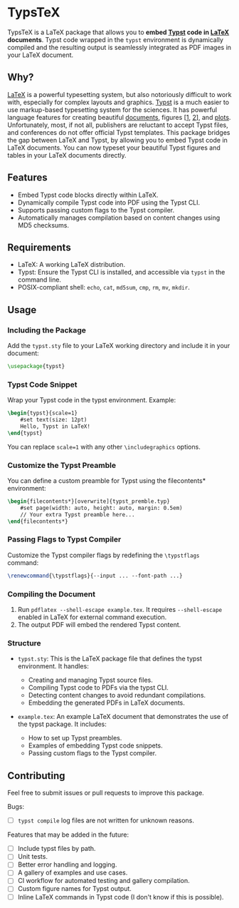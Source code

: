 # TypsTeX

TypsTeX is a LaTeX package
that allows you to **embed [Typst][typst] code in [LaTeX][latex] documents**.
Typst code wrapped in the `typst` environment
is dynamically compiled
and the resulting output is seamlessly integrated
as PDF images in your LaTeX document.

## Why?

[LaTeX][latex] is a powerful typesetting system,
but also notoriously difficult to work with,
especially for complex layouts and graphics.
[Typst][typst] is a much easier to use markup-based typesetting system
for the sciences.
It has powerful language features
for creating beautiful [documents][example_docs],
figures [[1][example_figs1], [2][example_figs2]],
and [plots][example_plots].
Unfortunately,
most, if not all, publishers are reluctant to accept Typst files,
and conferences do not offer official Typst templates.
This package bridges the gap between LaTeX and Typst,
by allowing you to embed Typst code in LaTeX documents.
You can now typeset your beautiful Typst figures and tables
in your LaTeX documents directly.

## Features

- Embed Typst code blocks directly within LaTeX.
- Dynamically compile Typst code into PDF using the Typst CLI.
- Supports passing custom flags to the Typst compiler.
- Automatically manages compilation based on content changes using MD5 checksums.

## Requirements

- LaTeX: A working LaTeX distribution.
- Typst: Ensure the Typst CLI is installed,
  and accessible via `typst` in the command line.
- POSIX-compliant shell: `echo`, `cat`, `md5sum`, `cmp`, `rm`, `mv`, `mkdir`.

## Usage

### Including the Package

Add the `typst.sty` file to your LaTeX working directory
and include it in your document:
```latex
\usepackage{typst}
```

### Typst Code Snippet

Wrap your Typst code in the typst environment. Example:
```latex
\begin{typst}{scale=1}
    #set text(size: 12pt)
    Hello, Typst in LaTeX!
\end{typst}
```
You can replace `scale=1` with any other `\includegraphics` options.

### Customize the Typst Preamble

You can define a custom preamble for Typst using the filecontents* environment:
```latex
\begin{filecontents*}[overwrite]{typst_premble.typ}
    #set page(width: auto, height: auto, margin: 0.5em)
    // Your extra Typst preamble here...
\end{filecontents*}
```

### Passing Flags to Typst Compiler

Customize the Typst compiler flags by redefining the `\typstflags` command:
```latex
\renewcommand{\typstflags}{--input ... --font-path ...}
```

### Compiling the Document

  1. Run `pdflatex --shell-escape example.tex`.
     It requires `--shell-escape` enabled in LaTeX for external command execution.
  2. The output PDF will embed the rendered Typst content.

### Structure

- `typst.sty`:
  This is the LaTeX package file that defines the typst environment.
  It handles:
  - Creating and managing Typst source files.
  - Compiling Typst code to PDFs via the typst CLI.
  - Detecting content changes to avoid redundant compilations.
  - Embedding the generated PDFs in LaTeX documents.

- `example.tex`:
  An example LaTeX document that demonstrates the use of the typst package.
  It includes:
  - How to set up Typst preambles.
  - Examples of embedding Typst code snippets.
  - Passing custom flags to the Typst compiler.

## Contributing

Feel free to submit issues or pull requests to improve this package.

Bugs:
- [ ] `typst compile` log files are not written for unknown reasons.

Features that may be added in the future:
- [ ] Include typst files by path.
- [ ] Unit tests.
- [ ] Better error handling and logging.
- [ ] A gallery of examples and use cases.
- [ ] CI workflow for automated testing and gallery compilation.
- [ ] Custom figure names for Typst output.
- [ ] Inline LaTeX commands in Typst code (I don't know if this is possible).

[typst]: https://typst.app/docs/
[latex]: https://www.latex-project.org/
[example_docs]: https://typst.app/universe/search/?kind=templates
[example_figs1]: https://github.com/cetz-package/cetz
[example_figs2]: https://github.com/Jollywatt/typst-fletcher
[example_plots]: https://github.com/cetz-package/cetz-plot
